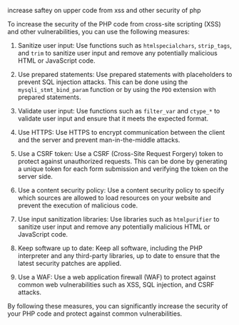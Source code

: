 
increase saftey on upper code from xss and other security of php

To increase the security of the PHP code from cross-site scripting (XSS) and other vulnerabilities, you can use the following measures:

1.  Sanitize user input: Use functions such as `htmlspecialchars`, `strip_tags`, and `trim` to sanitize user input and remove any potentially malicious HTML or JavaScript code.
    
2.  Use prepared statements: Use prepared statements with placeholders to prevent SQL injection attacks. This can be done using the `mysqli_stmt_bind_param` function or by using the `PDO` extension with prepared statements.
    
3.  Validate user input: Use functions such as `filter_var` and `ctype_*` to validate user input and ensure that it meets the expected format.
    
4.  Use HTTPS: Use HTTPS to encrypt communication between the client and the server and prevent man-in-the-middle attacks.
    
5.  Use a CSRF token: Use a CSRF (Cross-Site Request Forgery) token to protect against unauthorized requests. This can be done by generating a unique token for each form submission and verifying the token on the server side.
    
6.  Use a content security policy: Use a content security policy to specify which sources are allowed to load resources on your website and prevent the execution of malicious code.
    
7.  Use input sanitization libraries: Use libraries such as `htmlpurifier` to sanitize user input and remove any potentially malicious HTML or JavaScript code.
    
8.  Keep software up to date: Keep all software, including the PHP interpreter and any third-party libraries, up to date to ensure that the latest security patches are applied.
    
9.  Use a WAF: Use a web application firewall (WAF) to protect against common web vulnerabilities such as XSS, SQL injection, and CSRF attacks.
    

By following these measures, you can significantly increase the security of your PHP code and protect against common vulnerabilities. 